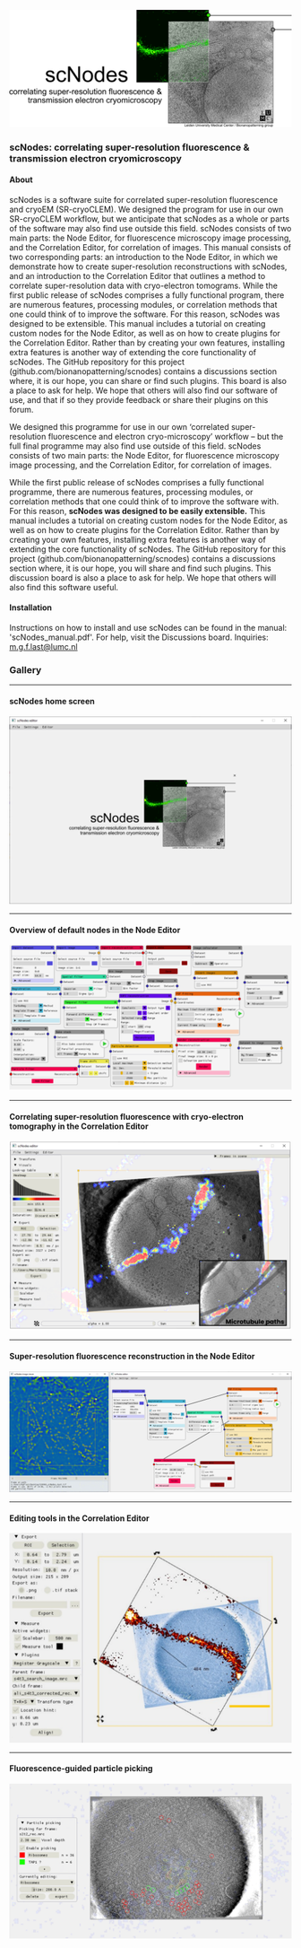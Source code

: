 ![](scNodes/icons/scnodes_boot_img.png)

### scNodes: correlating super-resolution fluorescence & transmission electron cryomicroscopy

#### About
scNodes is a software suite for correlated super-resolution fluorescence and cryoEM (SR-cryoCLEM). We designed the program for use in our own SR-cryoCLEM workflow, but we anticipate that scNodes as a whole or parts of the software may 
also find use outside this field. 
scNodes consists of two main parts: the Node Editor, for fluorescence microscopy image 
processing, and the Correlation Editor, for correlation of images. This manual consists of two 
corresponding parts: an introduction to the Node Editor, in which we demonstrate how to 
create super-resolution reconstructions with scNodes, and an introduction to the 
Correlation Editor that outlines a method to correlate super-resolution data with cryo-electron tomograms. 
While the first public release of scNodes comprises a fully functional program, there are 
numerous features, processing modules, or correlation methods that one could think of to 
improve the software. For this reason, scNodes was designed to be extensible. This manual 
includes a tutorial on creating custom nodes for the Node Editor, as well as on how to 
create plugins for the Correlation Editor. Rather than by creating your own features, 
installing extra features is another way of extending the core functionality of scNodes. The 
GitHub repository for this project (github.com/bionanopatterning/scnodes) contains a 
discussions section where, it is our hope, you can share or find such plugins. This board is 
also a place to ask for help. We hope that others will also find our software of use, and that 
if so they provide feedback or share their plugins on this forum.  

We designed this programme for use in our own ‘correlated super-resolution fluorescence and electron cryo-microscopy’ workflow – but the full final programme may also find use outside of this field. scNodes consists of two main parts: the Node Editor, for fluorescence microscopy image processing, and the Correlation Editor, for correlation of images. 

While the first public release of scNodes comprises a fully functional programme, there are numerous features, processing modules, or correlation methods that one could think of to improve the software with.  For this reason, **scNodes was designed to be easily extensible.** This manual includes a tutorial on creating custom nodes for the Node Editor, as well as on how to create plugins for the Correlation Editor. Rather than by creating your own features, installing extra features is another way of extending the core functionality of scNodes. The  GitHub repository for this project (github.com/bionanopatterning/scnodes) contains a discussions section where, it is our hope, you will share and find such plugins. This discussion board is also a place to ask for help. We hope that others will also find this software useful.

#### Installation
Instructions on how to install and use scNodes can be found in the manual: 'scNodes_manual.pdf'. For help, visit the Discussions board. Inquiries: m.g.f.last@lumc.nl

### Gallery
___
#### scNodes home screen
![](res/readme_img_c.png)
___
#### Overview of default nodes in the Node Editor
![](res/readme_img_b.png)
___
#### Correlating super-resolution fluorescence with cryo-electron tomography in the Correlation Editor
![](res/readme_img_a.png)

___
#### Super-resolution fluorescence reconstruction in the Node Editor
![](res/readme_img_d.png)

___
#### Editing tools in the Correlation Editor
![](res/readme_img_e.png)

___
#### Fluorescence-guided particle picking
![](res/readme_img_f.png)